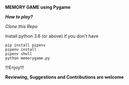 **MEMORY GAME using Pygame**

***How to play?***

*Clone this Repo*

Install python 3.6 (or above) if you don't have

```
pip install pipenv
pipenv install
pipenv shell
python memorygame.py
```

!!!Enjoy!!!

**Reviewing, Suggestions and Contributions are welcome**
